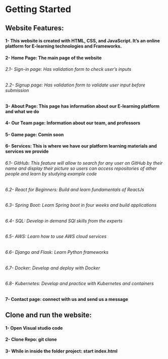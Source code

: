 # Getting Started
## Website Features: 
#### 1- This website is created with HTML, CSS, and JavaScript. It’s an online platform for E-learning technologies and Frameworks. 
#### 2- Home Page: The main page of the website 
######    2.1- Sign-in page: Has validation form to check user’s inputs
######    2.2- Signup page: Has validation form to validate user input before submission
#### 3- About Page: This page has information about our E-learning platform and what we do
#### 4- Our Team page: Information about our team, and professors
#### 5- Game page: Comin soon
#### 6- Services: This is where we have our platform learning materials and services we provide
######    6.1- GitHub: This feature will allow to search for any user on GitHub by their name and display their picture so users can access repositories of other people and learn by studying example code
######    6.2- React for Beginners: Build and learn fundamentals of ReactJs
######    6.3- Spring Boot: Learn Spring boot in four weeks and build applications
######    6.4- SQL: Develop in demand SQl skills from the experts
######    6.5- AWS: Learn how to use AWS cloud services 
######    6.6- Django and Flask: Learn Python frameworks
######    6.7- Docker: Develop and deploy with Docker
######    6.8- Kubernetes: Develop and practice with Kubernetes and containers
#### 7- Contact page: connect with us and send us a message
## Clone and run the website: 
#### 1-	Open Visual studio code 
#### 2-	Clone Repo: git clone 
#### 3-	While in inside the folder project: start index.html
